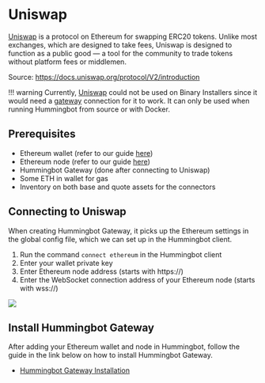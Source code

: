 # Uniswap

[Uniswap](https://uniswap.org/) is a protocol on Ethereum for swapping ERC20 tokens. Unlike most exchanges, which are designed to take fees, Uniswap is designed to function as a public good — a tool for the community to trade tokens without platform fees or middlemen.

Source: https://docs.uniswap.org/protocol/V2/introduction

!!! warning
    Currently, [Uniswap](/exchanges/uniswap/) could not be used on Binary Installers since it would need a [gateway](/protocols/gateway/) connection for it to work. It can only be used when running Hummingbot from source or with Docker.

## Prerequisites

- Ethereum wallet (refer to our guide [here](/protocols/ethereum/#connect-wallet))
- Ethereum node (refer to our guide [here](/protocols/ethereum/#connect-node))
- Hummingbot Gateway (done after connecting to Uniswap)
- Some ETH in wallet for gas
- Inventory on both base and quote assets for the connectors

## Connecting to Uniswap

When creating Hummingbot Gateway, it picks up the Ethereum settings in the global config file, which we can set up in the Hummingbot client.

1. Run the command `connect ethereum` in the Hummingbot client
2. Enter your wallet private key
3. Enter Ethereum node address (starts with https://)
4. Enter the WebSocket connection address of your Ethereum node (starts with wss://)

![](/assets/img/connect-ethereum.gif)

## Install Hummingbot Gateway

After adding your Ethereum wallet and node in Hummingbot, follow the guide in the link below on how to install Hummingbot Gateway.

- [Hummingbot Gateway Installation](/protocols/gateway/)